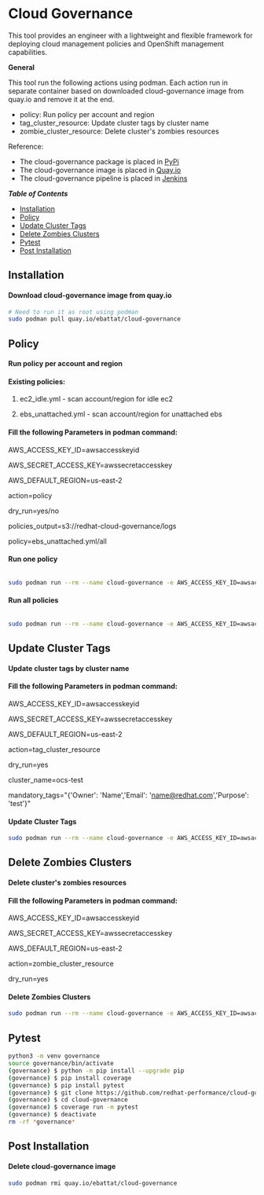 # Cloud Governance
This tool provides an engineer with a lightweight and flexible framework for 
deploying cloud management policies and OpenShift management capabilities.

**General**

This tool run the following actions using podman.
Each action run in separate container based on downloaded cloud-governance image from quay.io 
and remove it at the end.

* policy: Run policy per account and region
* tag_cluster_resource: Update cluster tags by cluster name 
* zombie_cluster_resource: Delete cluster's zombies resources

Reference:
* The cloud-governance package is placed in [PyPi](https://pypi.org/project/cloud-governance/)
* The cloud-governance image is placed in [Quay.io](https://quay.io/repository/ebattat/cloud-governance)
* The cloud-governance pipeline is placed in [Jenkins](TBD)

_**Table of Contents**_

<!-- TOC -->
- [Installation](#installation)
- [Policy](#policy)
- [Update Cluster Tags](#update-cluster-tags)
- [Delete Zombies Clusters](#delete-zombies-clusters)
- [Pytest](#pytest)
- [Post Installation](#post-installation)

<!-- /TOC -->

## Installation

#### Download cloud-governance image from quay.io
```sh
# Need to run it as root using podman
sudo podman pull quay.io/ebattat/cloud-governance
```

## Policy
#### Run policy per account and region
#### Existing policies: 

1. ec2_idle.yml - scan account/region for idle ec2

2. ebs_unattached.yml - scan account/region for unattached ebs

#### Fill the following Parameters in podman command:

AWS_ACCESS_KEY_ID=awsaccesskeyid

AWS_SECRET_ACCESS_KEY=awssecretaccesskey

AWS_DEFAULT_REGION=us-east-2

action=policy

dry_run=yes/no

policies_output=s3://redhat-cloud-governance/logs

policy=ebs_unattached.yml/all

#### Run one policy
```sh

sudo podman run --rm --name cloud-governance -e AWS_ACCESS_KEY_ID=awsaccesskeyid -e AWS_SECRET_ACCESS_KEY=awssecretaccesskey -e AWS_DEFAULT_REGION=us-east-2 -e action=policy -e dry_run=yes -e policies_output=s3://redhat-cloud-governance/logs -e policy=ebs_unattached.yml quay.io/ebattat/cloud-governance

```

#### Run all policies
```sh

sudo podman run --rm --name cloud-governance -e AWS_ACCESS_KEY_ID=awsaccesskeyid -e AWS_SECRET_ACCESS_KEY=awssecretaccesskey -e AWS_DEFAULT_REGION=us-east-2 -e action=policy -e dry_run=yes -e policies_output=s3://redhat-cloud-governance/logs -e policy=all quay.io/ebattat/cloud-governance

```
##  Update Cluster Tags
#### Update cluster tags by cluster name 
#### Fill the following Parameters in podman command:

AWS_ACCESS_KEY_ID=awsaccesskeyid

AWS_SECRET_ACCESS_KEY=awssecretaccesskey

AWS_DEFAULT_REGION=us-east-2

action=tag_cluster_resource

dry_run=yes

cluster_name=ocs-test

mandatory_tags="{'Owner': 'Name','Email': 'name@redhat.com','Purpose': 'test'}"

#### Update Cluster Tags
```sh
sudo podman run --rm --name cloud-governance -e AWS_ACCESS_KEY_ID=awsaccesskeyid -e AWS_SECRET_ACCESS_KEY=awssecretaccesskey -e AWS_DEFAULT_REGION=us-east-2 -e action=tag_cluster_resource -e dry_run=yes -e cluster_name=ocs-test -e mandatory_tags="{'Owner': 'Name','Email': 'name@redhat.com','Purpose': 'test'}" quay.io/ebattat/cloud-governance

```

## Delete Zombies Clusters
#### Delete cluster's zombies resources
#### Fill the following Parameters in podman command:

AWS_ACCESS_KEY_ID=awsaccesskeyid

AWS_SECRET_ACCESS_KEY=awssecretaccesskey

AWS_DEFAULT_REGION=us-east-2

action=zombie_cluster_resource

dry_run=yes

#### Delete Zombies Clusters
```sh
sudo podman run --rm --name cloud-governance -e AWS_ACCESS_KEY_ID=awsaccesskeyid -e AWS_SECRET_ACCESS_KEY=awssecretaccesskey -e AWS_DEFAULT_REGION=us-east-2 -e action=zombie_cluster_resource -e dry_run=yes quay.io/ebattat/cloud-governance
```

## Pytest

```sh
python3 -m venv governance
source governance/bin/activate
(governance) $ python -m pip install --upgrade pip
(governance) $ pip install coverage
(governance) $ pip install pytest
(governance) $ git clone https://github.com/redhat-performance/cloud-governance
(governance) $ cd cloud-governance
(governance) $ coverage run -m pytest
(governance) $ deactivate
rm -rf *governance*
```

## Post Installation

#### Delete cloud-governance image
```sh
sudo podman rmi quay.io/ebattat/cloud-governance
```